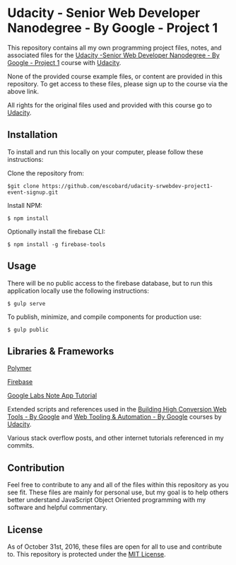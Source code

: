 # Udacity - Senior Web Developer Nanodegree - By Google - Project 1
This repository contains all my own programming project files, notes, and associated files for the [Udacity -Senior Web Developer Nanodegree - By Google - Project 1](https://www.udacity.com/course/object-oriented-javascript--ud015) course with [Udacity](https://www.udacity.com/). 

None of the provided course example files, or content are provided in this repository. To get access to these files, please sign up to the course via the above link.

All rights for the original files used and provided with this course go to 
[Udacity](https://www.udacity.com/).  
## Installation
To install and run this locally on your computer, please follow these instructions:

Clone the repository from: 
```
$git clone https://github.com/escobard/udacity-srwebdev-project1-event-signup.git
```

Install NPM:
```
$ npm install
```

Optionally install the firebase CLI:
```
$ npm install -g firebase-tools
```
## Usage

There will be no public access to the firebase database, but to run this application locally use the following instructions:

```
$ gulp serve
```

To publish, minimize, and compile components for production use:

```
$ gulp public
```

## Libraries & Frameworks

[Polymer](https://codelabs.developers.google.com/codelabs/polymer-firebase-pwa/index.html?index=..%2F..%2Findex#0)

[Firebase](https://codelabs.developers.google.com/codelabs/polymer-firebase-pwa/index.html?index=..%2F..%2Findex#0)

[Google Labs Note App Tutorial](https://codelabs.developers.google.com/codelabs/polymer-firebase-pwa/index.html?index=..%2F..%2Findex#0)

Extended scripts and references used in the [Building High Conversion Web Tools - By Google](https://www.udacity.com/course/building-high-conversion-web-forms--ud890) and [Web Tooling & Automation - By Google](https://www.udacity.com/course/web-tooling-automation--ud892) courses by [Udacity](https://www.udacity.com/).

Various stack overflow posts, and other internet tutorials referenced in my commits. 

## Contribution
Feel free to contribute to any and all of the files within this repository as you see fit. These files are mainly for personal use, but my goal is to help others better understand JavaScript Object Oriented programming with my software and helpful commentary.
## License
As of October 31st, 2016, these files are open for all to use and contribute to. This repository is protected under the [MIT License](http://choosealicense.com/licenses/mit/).